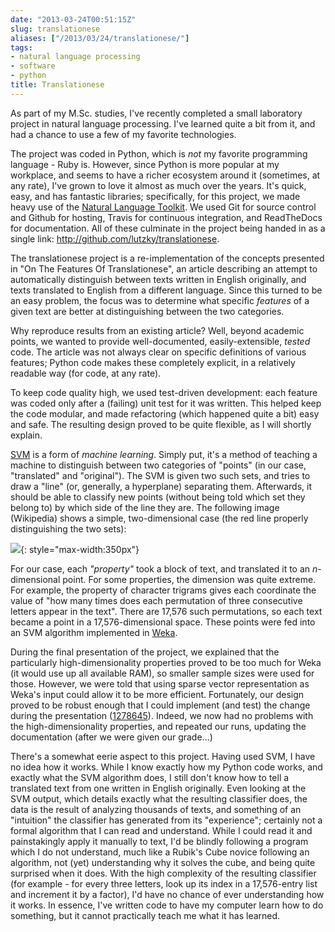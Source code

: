 ```yaml
---
date: "2013-03-24T00:51:15Z"
slug: translationese
aliases: ["/2013/03/24/translationese/"]
tags:
- natural language processing
- software
- python
title: Translationese
---
```


As part of my M.Sc. studies, I've recently completed a small laboratory project
in natural language processing. I've learned quite a bit from it, and had a
chance to use a few of my favorite technologies.

The project was coded in Python, which is _not_ my favorite programming
language - Ruby is. However, since Python is more popular at my workplace, and
seems to have a richer ecosystem around it (sometimes, at any rate), I've grown
to love it almost as much over the years. It's quick, easy, and has fantastic
libraries; specifically, for this project, we made heavy use of the [Natural
Language Toolkit](http://nltk.org). We used Git for source control and Github
for hosting, Travis for continuous integration, and ReadTheDocs for
documentation. All of these culminate in the project being handed in as a
single link: http://github.com/lutzky/translationese.

The translationese project is a re-implementation of the concepts presented in
"On The Features Of Translationese", an article describing an attempt to
automatically distinguish between texts written in English originally, and
texts translated to English from a different language. Since this turned to be
an easy problem, the focus was to determine what specific _features_ of a given
text are better at distinguishing between the two categories.

Why reproduce results from an existing article? Well, beyond academic points,
we wanted to provide well-documented, easily-extensible, _tested_ code. The
article was not always clear on specific definitions of various features;
Python code makes these completely explicit, in a relatively readable way (for
code, at any rate).

To keep code quality high, we used test-driven development: each feature was
coded only after a (failing) unit test for it was written. This helped keep the
code modular, and made refactoring (which happened quite a bit) easy and safe.
The resulting design proved to be quite flexible, as I will shortly explain.

[SVM](http://en.wikipedia.org/wiki/Support_vector_machine) is a form of
_machine learning_. Simply put, it's a method of teaching a machine to
distinguish between two categories of "points" (in our case, "translated" and
"original"). The SVM is given two such sets, and tries to draw a "line" (or,
generally, a hyperplane) separating them. Afterwards, it should be able to
classify new points (without being told which set they belong to) by which side
of the line they are. The following image (Wikipedia) shows a simple,
two-dimensional case (the red line properly distinguishing the two sets):

![](http://upload.wikimedia.org/wikipedia/commons/b/b5/Svm_separating_hyperplanes_%28SVG%29.svg){: style="max-width:350px"}

For our case, each _"property"_ took a block of text, and translated it to an
_n_-dimensional point. For some properties, the dimension was quite extreme.
For example, the property of character trigrams gives each coordinate the value
of "how many times does each permutation of three consecutive letters appear in
the text". There are 17,576 such permutations, so each text became a point in a
17,576-dimensional space. These points were fed into an SVM algorithm
implemented in [Weka](http://www.cs.waikato.ac.nz/ml/weka).

During the final presentation of the project, we explained that the
particularly high-dimensionality properties proved to be too much for Weka (it
would use up all available RAM), so smaller sample sizes were used for those.
However, we were told that using sparse vector representation as Weka's input
could allow it to be more efficient. Fortunately, our design proved to be
robust enough that I could implement (and test) the change during the
presentation ([1278645][hack]).  Indeed, we now had no problems with the
high-dimensionality properties, and repeated our runs, updating the
documentation (after we were given our grade...)

There's a somewhat eerie aspect to this project. Having used SVM, I have no
idea how it works. While I know exactly how my Python code works, and exactly
what the SVM algorithm does, I still don't know how to tell a translated text
from one written in English originally. Even looking at the SVM output, which
details exactly what the resulting classifier does, the data is the result of
analyzing thousands of texts, and something of an "intuition" the classifier
has generated from its "experience"; certainly not a formal algorithm that I
can read and understand. While I could read it and painstakingly apply it
manually to text, I'd be blindly following a program which I do not understand,
much like a Rubik's Cube novice following an algorithm, not (yet) understanding
why it solves the cube, and being quite surprised when it does. With the high
complexity of the resulting classifier (for example - for every three letters,
look up its index in a 17,576-entry list and increment it by a factor), I'd
have no chance of ever understanding how it works. In essence, I've written
code to have my computer learn how to do something, but it cannot practically
teach me what it has learned.

[hack]: https://github.com/lutzky/translationese/commit/12786459ef41d64963fd19433ba86dd71acc0e92
